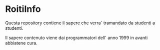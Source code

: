 # RoitiInfo

Questa repository contiene il sapere che verra` tramandato da studenti a studenti.

Il sapere contenuto viene dai programmatori dell' anno 1999 in avanti abbiatene cura.
